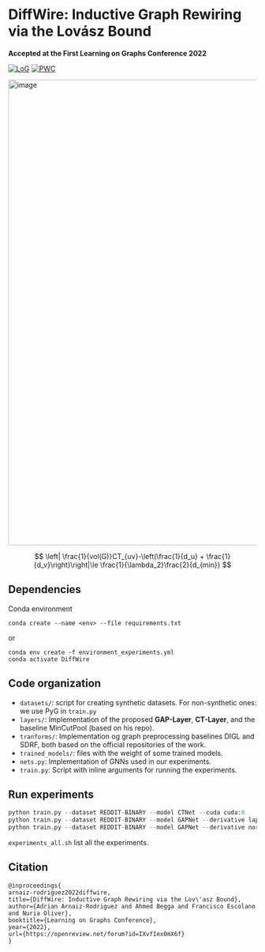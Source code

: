 # DiffWire: Inductive Graph Rewiring via the Lovász Bound

**Accepted at the First Learning on Graphs Conference 2022**

[![LoG](https://img.shields.io/badge/Published%20-Learning%20on%20Graphs-blue.svg)](https://openreview.net/forum?id=IXvfIex0mX6f&noteId=t5zJZuEIy1y)
[![PWC](https://img.shields.io/endpoint.svg?url=https://paperswithcode.com/badge/diffwire-inductive-graph-rewiring-via-the/graph-classification-on-imdb-binary)](https://paperswithcode.com/sota/graph-classification-on-imdb-binary?p=diffwire-inductive-graph-rewiring-via-the)



<img width="942" alt="image" src="https://user-images.githubusercontent.com/60975511/169371484-f31a1caa-0249-4c22-aba4-055cda206241.png">

$$
\left| \frac{1}{vol(G)}CT_{uv}-\left(\frac{1}{d_u} + \frac{1}{d_v}\right)\right|\le \frac{1}{\lambda_2}\frac{2}{d_{min}}
$$

## Dependencies

Conda environment
```
conda create --name <env> --file requirements.txt
```

or

```
conda env create -f environment_experiments.yml
conda activate DiffWire
```
## Code organization

* `datasets/`: script for creating synthetic datasets. For non-synthetic ones: we use PyG in `train.py`
* `layers/`: Implementation of the proposed **GAP-Layer**, **CT-Layer**, and the baseline MinCutPool (based on his repo).
* `tranforms/`: Implementation og graph preprocessing baselines DIGL and SDRF, both based on the official repositories of the work.
* `trained_models/`: files with the weight of some trained models.
* `nets.py`: Implementation of GNNs used in our experiments.
* `train.py`: Script with inline arguments for running the experiments.

## Run experiments
```python
python train.py --dataset REDDIT-BINARY --model CTNet --cuda cuda:0
python train.py --dataset REDDIT-BINARY --model GAPNet --derivative laplacian --cuda cuda:0
python train.py --dataset REDDIT-BINARY --model GAPNet --derivative normalizeed --cuda cuda:0
```

`experiments_all.sh` list all the experiments.

## Citation

```
@inproceedings{
arnaiz-rodriguez2022diffwire,
title={DiffWire: Inductive Graph Rewiring via the Lov\'asz Bound},
author={Adrian Arnaiz-Rodriguez and Ahmed Begga and Francisco Escolano and Nuria Oliver},
booktitle={Learning on Graphs Conference},
year={2022},
url={https://openreview.net/forum?id=IXvfIex0mX6f}
}
```